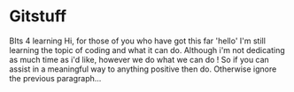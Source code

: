 # Gitstuff
BIts 4 learning
Hi, for those of you who have got this far 'hello' I'm still learning the topic of coding and what it can do. Although i'm not dedicating as much time as i'd like, however we do what we can do ! So if you can assist in a meaningful way to anything positive then do. Otherwise ignore the previous paragraph...
